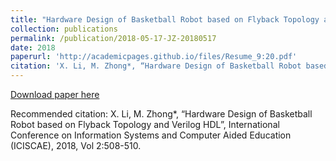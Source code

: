 ```yaml
---
title: "Hardware Design of Basketball Robot based on Flyback Topology and Verilog HDL"
collection: publications
permalink: /publication/2018-05-17-JZ-20180517
date: 2018
paperurl: 'http://academicpages.github.io/files/Resume_9:20.pdf'
citation: 'X. Li, M. Zhong*, “Hardware Design of Basketball Robot based on Flyback Topology and Verilog HDL”, International Conference on Information Systems and Computer Aided Education (ICISCAE), 2018, Vol 2:508-510.'
---
```



[Download paper here](http://academicpages.github.io/files/Resume_9:20.pdf)

Recommended citation: X. Li, M. Zhong*, “Hardware Design of Basketball Robot based on Flyback Topology and Verilog HDL”, International Conference on Information Systems and Computer Aided Education (ICISCAE), 2018, Vol 2:508-510.
